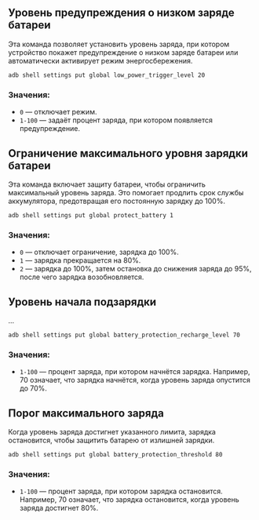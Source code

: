 ## Уровень предупреждения о низком заряде батареи
Эта команда позволяет установить уровень заряда, при котором устройство покажет предупреждение о низком заряде батареи или автоматически активирует режим энергосбережения.

```
adb shell settings put global low_power_trigger_level 20
```

### Значения:
- `0` — отключает режим. 
- `1-100` — задаёт процент заряда, при котором появляется предупреждение.

## Ограничение максимального уровня зарядки батареи
Эта команда включает защиту батареи, чтобы ограничить максимальный уровень заряда. Это помогает продлить срок службы аккумулятора, предотвращая его постоянную зарядку до 100%.

```
adb shell settings put global protect_battery 1
```

### Значения:
- `0` — отключает ограничение, зарядка до 100%.
- `1` — зарядка прекращается на 80%.
- `2` — зарядка до 100%, затем остановка до снижения заряда до 95%, после чего зарядка возобновляется.

## Уровень начала подзарядки

...

```
adb shell settings put global battery_protection_recharge_level 70
```

### Значения:
- `1-100` — процент заряда, при котором начнётся зарядка. Например, 70 означает, что зарядка начнётся, когда уровень заряда опустится до 70%.

## Порог максимального заряда
Когда уровень заряда достигнет указанного лимита, зарядка остановится, чтобы защитить батарею от излишней зарядки.

```
adb shell settings put global battery_protection_threshold 80
```

### Значения:
- `1-100` — процент заряда, при котором зарядка остановится. Например, 70 означает, что зарядка остановится, когда уровень заряда достигнет 80%.
